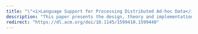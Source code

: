 ```yaml
---
title: "\"<i>Language Support for Processing Distributed Ad-hoc Data</i>\" published at ACM conference on Principles and Practice of Declarative Programming"
description: "This paper presents the design, theory and implementation of Gloves, a domain-specific language that allows users to specify the provenance (the derivation history starting from the origins), syntax and semantic properties of collections of distributed data sources."
redirect: "https://dl.acm.org/doi/10.1145/1599410.1599440"
---
```

